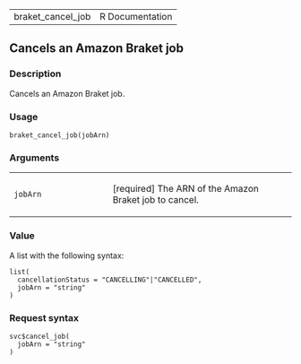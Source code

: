 <table style="width: 100%;">
<tbody>
<tr class="odd">
<td>braket_cancel_job</td>
<td style="text-align: right;">R Documentation</td>
</tr>
</tbody>
</table>

## Cancels an Amazon Braket job

### Description

Cancels an Amazon Braket job.

### Usage

    braket_cancel_job(jobArn)

### Arguments

<table>
<colgroup>
<col style="width: 35%" />
<col style="width: 65%" />
</colgroup>
<tbody>
<tr class="odd">
<td><code id="braket_cancel_job_:_jobArn">jobArn</code></td>
<td><p>[required] The ARN of the Amazon Braket job to cancel.</p></td>
</tr>
</tbody>
</table>

### Value

A list with the following syntax:

    list(
      cancellationStatus = "CANCELLING"|"CANCELLED",
      jobArn = "string"
    )

### Request syntax

    svc$cancel_job(
      jobArn = "string"
    )
